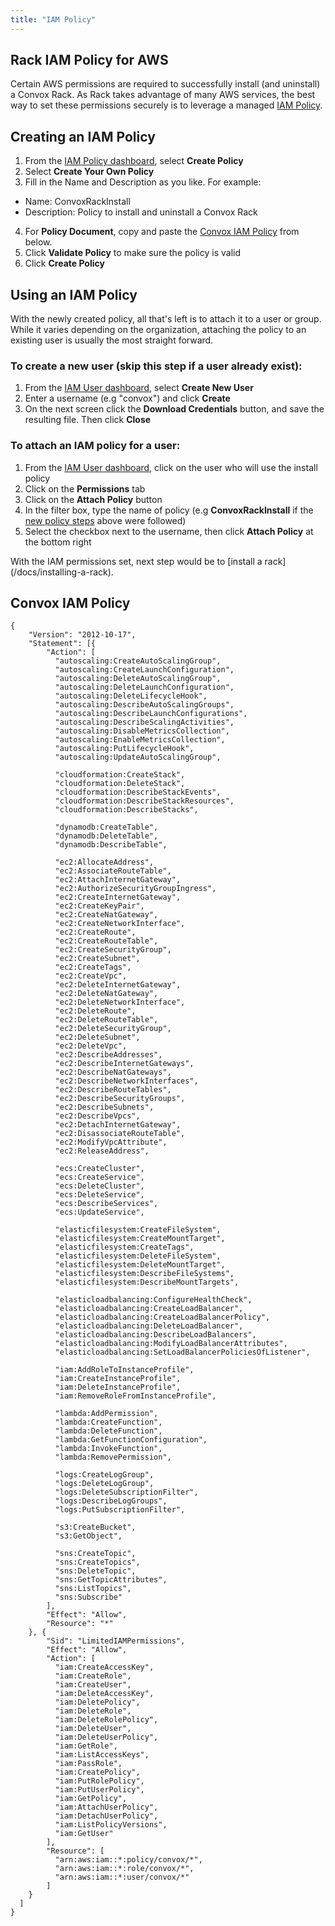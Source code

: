 ```yaml
---
title: "IAM Policy"
---
```


## Rack IAM Policy for AWS

Certain AWS permissions are required to successfully install (and uninstall) a Convox Rack. As Rack takes advantage of many AWS services, the best way to set these permissions securely is to leverage a managed [IAM Policy](http://docs.aws.amazon.com/IAM/latest/UserGuide/access_policies.html).

## Creating an IAM Policy
1. From the [IAM Policy dashboard](https://console.aws.amazon.com/iam/home#policies), select **Create Policy**
2. Select **Create Your Own Policy**
3. Fill in the Name and Description as you like. For example:
  - Name: ConvoxRackInstall
  - Description: Policy to install and uninstall a Convox Rack
4. For **Policy Document**, copy and paste the [Convox IAM Policy](#convox-iam-policy) from below.
5. Click **Validate Policy** to make sure the policy is valid
6. Click **Create Policy**

## Using an IAM Policy
With the newly created policy, all that's left is to attach it to a user or group. While it varies depending on the organization, attaching the policy to an existing user is usually the most straight forward.

### To create a new user (skip this step if a user already exist):
1. From the [IAM User dashboard](https://console.aws.amazon.com/iam/home#users), select **Create New User**
2. Enter a username (e.g "convox") and click **Create**
3. On the next screen click the **Download Credentials** button, and save the resulting file. Then click **Close**

### To attach an IAM policy for a user:
1. From the [IAM User dashboard](https://console.aws.amazon.com/iam/home#users), click on the user who will use the install policy
2. Click on the **Permissions** tab
3. Click on the **Attach Policy** button
4. In the filter box, type the name of policy (e.g **ConvoxRackInstall** if the [new policy steps](#creating-an-iam-policy) above were followed)
5. Select the checkbox next to the username, then click **Attach Policy** at the bottom right


<div class="block-callout block-show-callout type-info" markdown="1">
With the IAM permissions set, next step would be to [install a rack](/docs/installing-a-rack).
</div>



## Convox IAM Policy
```
{
    "Version": "2012-10-17",
    "Statement": [{
        "Action": [
          "autoscaling:CreateAutoScalingGroup",
          "autoscaling:CreateLaunchConfiguration",
          "autoscaling:DeleteAutoScalingGroup",
          "autoscaling:DeleteLaunchConfiguration",
          "autoscaling:DeleteLifecycleHook",
          "autoscaling:DescribeAutoScalingGroups",
          "autoscaling:DescribeLaunchConfigurations",
          "autoscaling:DescribeScalingActivities",
          "autoscaling:DisableMetricsCollection",
          "autoscaling:EnableMetricsCollection",
          "autoscaling:PutLifecycleHook",
          "autoscaling:UpdateAutoScalingGroup",

          "cloudformation:CreateStack",
          "cloudformation:DeleteStack",
          "cloudformation:DescribeStackEvents",
          "cloudformation:DescribeStackResources",
          "cloudformation:DescribeStacks",

          "dynamodb:CreateTable",
          "dynamodb:DeleteTable",
          "dynamodb:DescribeTable",

          "ec2:AllocateAddress",
          "ec2:AssociateRouteTable",
          "ec2:AttachInternetGateway",
          "ec2:AuthorizeSecurityGroupIngress",
          "ec2:CreateInternetGateway",
          "ec2:CreateKeyPair",
          "ec2:CreateNatGateway",
          "ec2:CreateNetworkInterface",
          "ec2:CreateRoute",
          "ec2:CreateRouteTable",
          "ec2:CreateSecurityGroup",
          "ec2:CreateSubnet",
          "ec2:CreateTags",
          "ec2:CreateVpc",
          "ec2:DeleteInternetGateway",
          "ec2:DeleteNatGateway",
          "ec2:DeleteNetworkInterface",
          "ec2:DeleteRoute",
          "ec2:DeleteRouteTable",
          "ec2:DeleteSecurityGroup",
          "ec2:DeleteSubnet",
          "ec2:DeleteVpc",
          "ec2:DescribeAddresses",
          "ec2:DescribeInternetGateways",
          "ec2:DescribeNatGateways",
          "ec2:DescribeNetworkInterfaces",
          "ec2:DescribeRouteTables",
          "ec2:DescribeSecurityGroups",
          "ec2:DescribeSubnets",
          "ec2:DescribeVpcs",
          "ec2:DetachInternetGateway",
          "ec2:DisassociateRouteTable",
          "ec2:ModifyVpcAttribute",
          "ec2:ReleaseAddress",

          "ecs:CreateCluster",
          "ecs:CreateService",
          "ecs:DeleteCluster",
          "ecs:DeleteService",
          "ecs:DescribeServices",
          "ecs:UpdateService",

          "elasticfilesystem:CreateFileSystem",
          "elasticfilesystem:CreateMountTarget",
          "elasticfilesystem:CreateTags",
          "elasticfilesystem:DeleteFileSystem",
          "elasticfilesystem:DeleteMountTarget",
          "elasticfilesystem:DescribeFileSystems",
          "elasticfilesystem:DescribeMountTargets",

          "elasticloadbalancing:ConfigureHealthCheck",
          "elasticloadbalancing:CreateLoadBalancer",
          "elasticloadbalancing:CreateLoadBalancerPolicy",
          "elasticloadbalancing:DeleteLoadBalancer",
          "elasticloadbalancing:DescribeLoadBalancers",
          "elasticloadbalancing:ModifyLoadBalancerAttributes",
          "elasticloadbalancing:SetLoadBalancerPoliciesOfListener",

          "iam:AddRoleToInstanceProfile",
          "iam:CreateInstanceProfile",
          "iam:DeleteInstanceProfile",
          "iam:RemoveRoleFromInstanceProfile",

          "lambda:AddPermission",
          "lambda:CreateFunction",
          "lambda:DeleteFunction",
          "lambda:GetFunctionConfiguration",
          "lambda:InvokeFunction",
          "lambda:RemovePermission",

          "logs:CreateLogGroup",
          "logs:DeleteLogGroup",
          "logs:DeleteSubscriptionFilter",
          "logs:DescribeLogGroups",
          "logs:PutSubscriptionFilter",

          "s3:CreateBucket",
          "s3:GetObject",

          "sns:CreateTopic",
          "sns:CreateTopics",
          "sns:DeleteTopic",
          "sns:GetTopicAttributes",
          "sns:ListTopics",
          "sns:Subscribe"
        ],
        "Effect": "Allow",
        "Resource": "*"
    }, {
        "Sid": "LimitedIAMPermissions",
        "Effect": "Allow",
        "Action": [
          "iam:CreateAccessKey",
          "iam:CreateRole",
          "iam:CreateUser",
          "iam:DeleteAccessKey",
          "iam:DeletePolicy",
          "iam:DeleteRole",
          "iam:DeleteRolePolicy",
          "iam:DeleteUser",
          "iam:DeleteUserPolicy",
          "iam:GetRole",
          "iam:ListAccessKeys",
          "iam:PassRole",
          "iam:CreatePolicy",
          "iam:PutRolePolicy",
          "iam:PutUserPolicy",
          "iam:GetPolicy",
          "iam:AttachUserPolicy",
          "iam:DetachUserPolicy",
          "iam:ListPolicyVersions",
          "iam:GetUser"
        ],
        "Resource": [
          "arn:aws:iam::*:policy/convox/*",
          "arn:aws:iam::*:role/convox/*",
          "arn:aws:iam::*:user/convox/*"
        ]
    }
  ]
}

```
